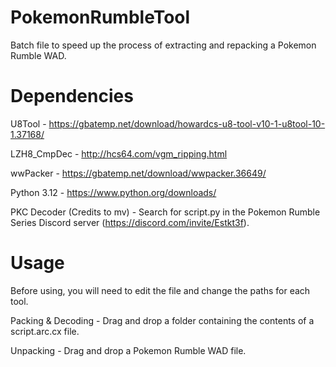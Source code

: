 # PokemonRumbleTool
Batch file to speed up the process of extracting and repacking a Pokemon Rumble WAD.

# Dependencies
U8Tool - https://gbatemp.net/download/howardcs-u8-tool-v10-1-u8tool-10-1.37168/ 

LZH8_CmpDec - http://hcs64.com/vgm_ripping.html

wwPacker - https://gbatemp.net/download/wwpacker.36649/

Python 3.12 - https://www.python.org/downloads/

PKC Decoder (Credits to mv) - Search for script.py in the Pokemon Rumble Series Discord server (https://discord.com/invite/Estkt3f).

# Usage
Before using, you will need to edit the file and change the paths for each tool.

Packing & Decoding - Drag and drop a folder containing the contents of a script.arc.cx file.

Unpacking - Drag and drop a Pokemon Rumble WAD file.
